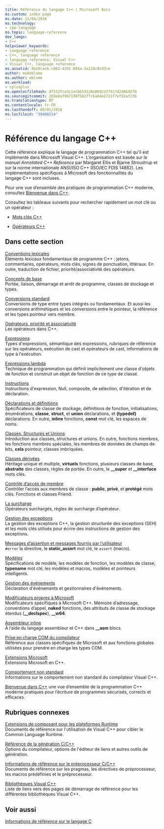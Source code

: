 ```yaml
---
title: Référence du langage C++ | Microsoft Docs
ms.custom: index-page
ms.date: 11/04/2016
ms.technology:
- cpp-language
ms.topic: language-reference
dev_langs:
- C++
helpviewer_keywords:
- language reference
- C++, language reference
- language reference, Visual C++
- Visual C++, language reference
ms.assetid: 4be9cacb-c862-4391-894a-3a118c9c93ce
author: mikeblome
ms.author: mblome
ms.workload:
- cplusplus
ms.openlocfilehash: df532fca3c1ecbb19126a8692377517d240bd2f8
ms.sourcegitcommit: 2b9e8af9b7138f502ffcba64e2721f7ef52af23b
ms.translationtype: MT
ms.contentlocale: fr-FR
ms.lasthandoff: 08/01/2018
ms.locfileid: "39408214"
---
```

# <a name="c-language-reference"></a>Référence du langage C++
Cette référence explique le langage de programmation C++ tel qu'il est implémenté dans Microsoft Visual C++. L’organisation est basée sur *le manuel Annotated C++ Reference* par Margaret Ellis et Bjarne Stroustrup et sur la norme internationale ANSI/ISO C++ (ISO/IEC FDIS 14882). Les implémentations spécifiques à Microsoft des fonctionnalités du langage C++ sont incluses.  

Pour une vue d’ensemble des pratiques de programmation C++ moderne, consultez [Bienvenue dans C++](welcome-back-to-cpp-modern-cpp.md).
  
 Consultez les tableaux suivants pour rechercher rapidement un mot clé ou un opérateur :  
  
-   [Mots clés C++](../cpp/keywords-cpp.md)  
  
-   [Opérateurs C++](../cpp/cpp-built-in-operators-precedence-and-associativity.md)  
  
## <a name="in-this-section"></a>Dans cette section  

 [Conventions lexicales](../cpp/lexical-conventions.md)  
 Éléments lexicaux fondamentaux de programme C++ : jetons, commentaires, opérateurs, mots clés, signes de ponctuation, littéraux. En outre, traduction de fichier, priorité/associativité des opérateurs.  
  
 [Concepts de base](../cpp/basic-concepts-cpp.md)  
 Portée, liaison, démarrage et arrêt de programme, classes de stockage et types.  
  
 [Conversions standard](../cpp/standard-conversions.md)  
 Conversions de type entre types intégrés ou fondamentaux. Et aussi les conversions arithmétiques et les conversions entre le pointeur, la référence et les types pointeur vers membre.  
  
 [Opérateurs, priorité et associativité](../cpp/cpp-built-in-operators-precedence-and-associativity.md)  
 Les opérateurs dans C++.  
  
 [Expressions](../cpp/expressions-cpp.md)  
 Types d'expressions, sémantique des expressions, rubriques de référence sur les opérateurs, exécution de cast et opérateurs de cast, informations de type à l'exécution.  
  
 [Expressions lambda](../cpp/lambda-expressions-in-cpp.md)  
 Technique de programmation qui définit implicitement une classe d'objets de fonction et construit un objet de fonction de ce type de classe.  
  
 [Instructions](../cpp/statements-cpp.md)  
 Instructions d'expression, Null, composite, de sélection, d'itération et de déclaration.  
  
 [Déclarations et définitions](declarations-and-definitions-cpp.md)  
 Spécificateurs de classe de stockage, définitions de fonction, initialisations, énumérations, **classe**, **struct**, et **union** déclarations, et **(typedef)**  déclarations. En outre, **inline** fonctions, **const** mot clé, les espaces de noms.  
  
 [Classes, Structures et Unions](../cpp/classes-and-structs-cpp.md)  
 Introduction aux classes, structures et unions. En outre, fonctions membres, les fonctions membres spéciales, les membres de données de champs de bits, **cela** pointeur, classes imbriquées.  
  
 [Classes dérivées](../cpp/inheritance-cpp.md)  
 Héritage unique et multiple, **virtuels** fonctions, plusieurs classes de base, **abstraite** des classes, règles de portée. En outre, le **__super** et **__interface** mots clés.  
  
 [Contrôle d’accès de membre](../cpp/member-access-control-cpp.md)  
 Contrôler l’accès aux membres de classe : **public**, **privé**, et **protégé** mots clés. Fonctions et classes Friend.  
  
 [La surcharge](operator-overloading.md)  
 Opérateurs surchargés, règles de surcharge d’opérateur.  
  
 [Gestion des exceptions](../cpp/exception-handling-in-visual-cpp.md)  
 La gestion des exceptions C++, la gestion structurée des exceptions (SEH) et les mots clés utilisés pour écrire des instructions de gestion des exceptions.  
  
 [Messages d’assertion et messages fournis par l’utilisateur](../cpp/assertion-and-user-supplied-messages-cpp.md)  
 `#error` la directive, le **static_assert** mot clé, le `assert` (macro).  
  
 [Modèles](../cpp/templates-cpp.md)  
 Spécifications de modèle, les modèles de fonction, les modèles de classe, **typename** mot clé, les modèles et macros, modèles et pointeurs intelligents.  
  
 [Gestion des événements](../cpp/event-handling.md)  
 Déclaration d'événements et gestionnaires d'événements.  
  
 [Modificateurs propres à Microsoft](../cpp/microsoft-specific-modifiers.md)  
 Modificateurs spécifiques à Microsoft C++. Mémoire d’adressage, conventions d’appel, **naked** fonctions, des attributs de classe de stockage étendus (**__declspec**), **__w64**.  
  
 [Assembleur inline](../assembler/inline/inline-assembler.md)  
 À l’aide du langage assembleur et C++ dans **__asm** blocs.  
  
 [Prise en charge COM du compilateur](../cpp/compiler-com-support.md)  
 Référence aux classes spécifiques de Microsoft et aux fonctions globales utilisées pour prendre en charge les types COM.  
  
 [Extensions Microsoft](../cpp/microsoft-extensions.md)  
 Extensions Microsoft en C++.  
  
 [Comportement non standard](../cpp/nonstandard-behavior.md)  
 Informations sur le comportement non standard du compilateur Visual C++.  

 [Bienvenue dans C++](welcome-back-to-cpp-modern-cpp.md) une vue d’ensemble de la programmation C++ moderne pratiques pour l’écriture de programmes sécurisés, corrects et efficaces.
  
## <a name="related-sections"></a>Rubriques connexes  
 [Extensions de composant pour les plateformes Runtime](../windows/component-extensions-for-runtime-platforms.md)  
 Documents de référence sur l'utilisation de Visual C++ pour cibler le Common Language Runtime.  
  
 [Référence de la génération C/C++](../build/reference/c-cpp-building-reference.md)  
 Options du compilateur, options de l'éditeur de liens et autres outils de génération.  
  
 [Informations de référence sur le préprocesseur C/C++](../preprocessor/c-cpp-preprocessor-reference.md)  
 Documents de référence sur les pragmas, les directives de préprocesseur, les macros prédéfinies et le préprocesseur.  
  
 [Bibliothèques Visual C++](../standard-library/cpp-standard-library-reference.md)  
 Liste de liens vers des pages de démarrage de référence pour les différentes bibliothèques Visual C++.  
  
## <a name="see-also"></a>Voir aussi  
 [Informations de référence sur le langage C](../c-language/c-language-reference.md)